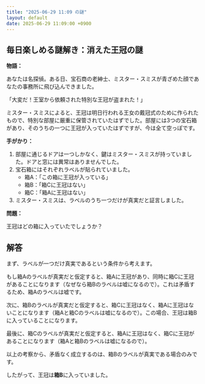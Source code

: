 ```yaml
---
title: "2025-06-29 11:09 の謎"
layout: default
date: 2025-06-29 11:09:00 +0900
---
```

## 毎日楽しめる謎解き：消えた王冠の謎

**物語：**

あなたは名探偵。ある日、宝石商の老紳士、ミスター・スミスが青ざめた顔であなたの事務所に飛び込んできました。

「大変だ！王室から依頼された特別な王冠が盗まれた！」

ミスター・スミスによると、王冠は明日行われる王女の戴冠式のために作られたもので、特別な部屋に厳重に保管されていたはずでした。部屋には3つの宝石箱があり、そのうちの一つに王冠が入っていたはずですが、今は全て空っぽです。

**手がかり：**

1.  部屋に通じるドアは一つしかなく、鍵はミスター・スミスが持っていました。ドアと窓には異常はありませんでした。
2.  宝石箱にはそれぞれラベルが貼られていました。
    *   箱A：「この箱に王冠が入っている」
    *   箱B：「箱Cに王冠はない」
    *   箱C：「箱Aに王冠はない」
3.  ミスター・スミスは、ラベルのうち一つだけが真実だと証言しました。

**問題：**

王冠はどの箱に入っていたでしょうか？

## 解答

まず、ラベルが一つだけ真実であるという条件から考えます。

もし箱Aのラベルが真実だと仮定すると、箱Aに王冠があり、同時に箱Cに王冠があることになります（なぜなら箱Bのラベルは嘘になるので）。これは矛盾するため、箱Aのラベルは嘘です。

次に、箱Bのラベルが真実だと仮定すると、箱Cに王冠はなく、箱Aに王冠はないことになります（箱Aと箱Cのラベルは嘘になるので）。この場合、王冠は箱Bに入っていることになります。

最後に、箱Cのラベルが真実だと仮定すると、箱Aに王冠はなく、箱Cに王冠があることになります（箱Aと箱Bのラベルは嘘になるので）。

以上の考察から、矛盾なく成立するのは、箱Bのラベルが真実である場合のみです。

したがって、王冠は**箱B**に入っていました。
